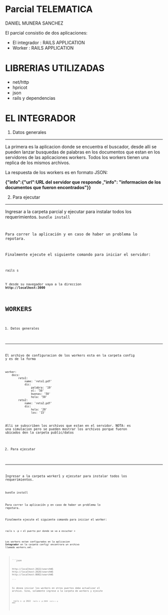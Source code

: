 Parcial TELEMATICA
==================


DANIEL MUNERA SANCHEZ

El parcial consistio de dos aplicaciones:

* El integrador : RAILS APPLICATION
* Worker : RAILS APPLICATION

LIBRERIAS UTILIZADAS
====================

* net/http
* hpricot
* json
* rails y dependencias

EL INTEGRADOR
=============

1. Datos generales
-------------------

La primera es la aplicacion donde se encuentra el buscador, desde alli se pueden lanzar busquedas de palabras
en los documentos que estan en los servidores de las aplicaciones workers. Todos los workers tienen una replica
de los mismos archivos.

La respuesta de los workers es en formato JSON:

**{"info":{"url":URL del servidor que responde ,"info": "informacion de los documentos que fueron encontrados"}}**

2. Para ejecutar
-----------------

Ingresar a la carpeta parcial y ejecutar para instalar todos los requerimientos. 
<code>bundle install 

Para correr la aplicación y en caso de haber un problema lo repotara.

	
Finalmente ejecute el siguiente comando para iniciar el servidor:

<code>rails s

Y desde su navegador vaya a la direccion **http://localhost:3000** 
	
	
WORKERS
=======

1. Datos generales
-------------------

El archivo de configuracion de los workers esta en la carpeta config y es de la forma


	worker: 
	    docs:
	        reto1:
	            name: 'reto1.pdf'            
	            dic:
	                palabra: '10'
	                el: '50'
	                buenas: '50'
	                hola: '50'
	        reto2:
	            name: 'reto2.pdf'
	            dic:
	                hola: '20'
	                los: '15'
	


Alli se subscriben los archivos que estan en el servidor. NOTA: es una simulacion pero se pueden mostrar los archivos porque
fueron ubicados den la carpeta public/datos



2. Para ejecutar
-----------------

Ingresar a la carpeta worker1 y ejecutar para instalar todos los requerimientos. 

<code>bundle install 

Para correr la aplicación y en caso de haber un problema lo repotara.

	
Finalmente ejecute el siguiente comando para iniciar el worker:

<code>rails s -p < el puerto por donde se va a escuchar >


Los workers estan configurados en la aplicacion **Integrador**  en la carpeta config/ encontrara un archivo llamado
workers.xml.
<blockquote>
```json
<xml version='1.0'>
<servidores>
<servidor>http://localhost:2022/searchWS</servidor>
<servidor>http://localhost:2020/searchWS</servidor>
<servidor>http://localhost:8082/searchWS</servidor>
</servidores>
```


Si desea iniciar los workers en otros puertos debe actualizar el archivo. Sino, solamente ingrese a la 
carpeta de workers y ejecute

<code> rails s -p 2022
<code> rails s -p 2020
<code> rails s -p 8082








